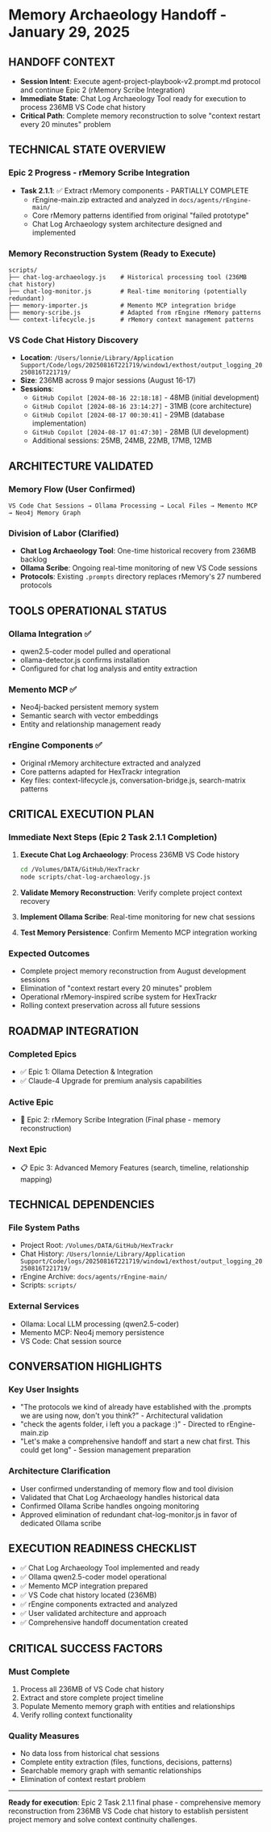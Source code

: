 # Memory Archaeology Handoff - January 29, 2025

## HANDOFF CONTEXT

- **Session Intent**: Execute agent-project-playbook-v2.prompt.md protocol and continue Epic 2 (rMemory Scribe Integration)
- **Immediate State**: Chat Log Archaeology Tool ready for execution to process 236MB VS Code chat history
- **Critical Path**: Complete memory reconstruction to solve "context restart every 20 minutes" problem

## TECHNICAL STATE OVERVIEW

### Epic 2 Progress - rMemory Scribe Integration

- **Task 2.1.1**: ✅ Extract rMemory components - PARTIALLY COMPLETE
  - rEngine-main.zip extracted and analyzed in `docs/agents/rEngine-main/`
  - Core rMemory patterns identified from original "failed prototype"
  - Chat Log Archaeology system architecture designed and implemented

### Memory Reconstruction System (Ready to Execute)

```
scripts/
├── chat-log-archaeology.js    # Historical processing tool (236MB chat history)
├── chat-log-monitor.js        # Real-time monitoring (potentially redundant)
├── memory-importer.js         # Memento MCP integration bridge
├── memory-scribe.js           # Adapted from rEngine rMemory patterns
└── context-lifecycle.js       # rMemory context management patterns
```

### VS Code Chat History Discovery

- **Location**: `/Users/lonnie/Library/Application Support/Code/logs/20250816T221719/window1/exthost/output_logging_20250816T221719/`
- **Size**: 236MB across 9 major sessions (August 16-17)
- **Sessions**:
  - `GitHub Copilot [2024-08-16 22:18:18]` - 48MB (initial development)
  - `GitHub Copilot [2024-08-16 23:14:27]` - 31MB (core architecture)
  - `GitHub Copilot [2024-08-17 00:30:41]` - 29MB (database implementation)
  - `GitHub Copilot [2024-08-17 01:47:30]` - 28MB (UI development)
  - Additional sessions: 25MB, 24MB, 22MB, 17MB, 12MB

## ARCHITECTURE VALIDATED

### Memory Flow (User Confirmed)

```
VS Code Chat Sessions → Ollama Processing → Local Files → Memento MCP → Neo4j Memory Graph
```

### Division of Labor (Clarified)

- **Chat Log Archaeology Tool**: One-time historical recovery from 236MB backlog
- **Ollama Scribe**: Ongoing real-time monitoring of new VS Code sessions
- **Protocols**: Existing `.prompts` directory replaces rMemory's 27 numbered protocols

## TOOLS OPERATIONAL STATUS

### Ollama Integration ✅

- qwen2.5-coder model pulled and operational
- ollama-detector.js confirms installation
- Configured for chat log analysis and entity extraction

### Memento MCP ✅

- Neo4j-backed persistent memory system
- Semantic search with vector embeddings
- Entity and relationship management ready

### rEngine Components ✅

- Original rMemory architecture extracted and analyzed
- Core patterns adapted for HexTrackr integration
- Key files: context-lifecycle.js, conversation-bridge.js, search-matrix patterns

## CRITICAL EXECUTION PLAN

### Immediate Next Steps (Epic 2 Task 2.1.1 Completion)

1. **Execute Chat Log Archaeology**: Process 236MB VS Code history

   ```bash
   cd /Volumes/DATA/GitHub/HexTrackr
   node scripts/chat-log-archaeology.js
   ```

1. **Validate Memory Reconstruction**: Verify complete project context recovery

1. **Implement Ollama Scribe**: Real-time monitoring for new chat sessions

1. **Test Memory Persistence**: Confirm Memento MCP integration working

### Expected Outcomes

- Complete project memory reconstruction from August development sessions
- Elimination of "context restart every 20 minutes" problem
- Operational rMemory-inspired scribe system for HexTrackr
- Rolling context preservation across all future sessions

## ROADMAP INTEGRATION

### Completed Epics

- ✅ Epic 1: Ollama Detection & Integration
- ✅ Claude-4 Upgrade for premium analysis capabilities

### Active Epic

- 🔄 Epic 2: rMemory Scribe Integration (Final phase - memory reconstruction)

### Next Epic

- 📋 Epic 3: Advanced Memory Features (search, timeline, relationship mapping)

## TECHNICAL DEPENDENCIES

### File System Paths

- Project Root: `/Volumes/DATA/GitHub/HexTrackr`
- Chat History: `/Users/lonnie/Library/Application Support/Code/logs/20250816T221719/window1/exthost/output_logging_20250816T221719/`
- rEngine Archive: `docs/agents/rEngine-main/`
- Scripts: `scripts/`

### External Services

- Ollama: Local LLM processing (qwen2.5-coder)
- Memento MCP: Neo4j memory persistence
- VS Code: Chat session source

## CONVERSATION HIGHLIGHTS

### Key User Insights

- "The protocols we kind of already have established with the .prompts we are using now, don't you think?" - Architectural validation
- "check the agents folder, i left you a package :)" - Directed to rEngine-main.zip
- "Let's make a comprehensive handoff and start a new chat first. This could get long" - Session management preparation

### Architecture Clarification

- User confirmed understanding of memory flow and tool division
- Validated that Chat Log Archaeology handles historical data
- Confirmed Ollama Scribe handles ongoing monitoring
- Approved elimination of redundant chat-log-monitor.js in favor of dedicated Ollama scribe

## EXECUTION READINESS CHECKLIST

- ✅ Chat Log Archaeology Tool implemented and ready
- ✅ Ollama qwen2.5-coder model operational
- ✅ Memento MCP integration prepared
- ✅ VS Code chat history located (236MB)
- ✅ rEngine components extracted and analyzed
- ✅ User validated architecture and approach
- ✅ Comprehensive handoff documentation created

## CRITICAL SUCCESS FACTORS

### Must Complete

1. Process all 236MB of VS Code chat history
2. Extract and store complete project timeline
3. Populate Memento memory graph with entities and relationships
4. Verify rolling context functionality

### Quality Measures

- No data loss from historical chat sessions
- Complete entity extraction (files, functions, decisions, patterns)
- Searchable memory graph with semantic relationships
- Elimination of context restart problem

---

**Ready for execution**: Epic 2 Task 2.1.1 final phase - comprehensive memory reconstruction from 236MB VS Code chat history to establish persistent project memory and solve context continuity challenges.
